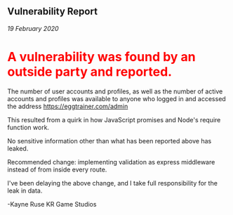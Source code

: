 Vulnerability Report
---

_19 February 2020_

<h1 style="color:red"><strong>A vulnerability was found by an outside party and reported.</strong></h1>

The number of user accounts and profiles, as well as the number of active accounts and profiles was available to anyone who logged in and accessed the address https://eggtrainer.com/admin

This resulted from a quirk in how JavaScript promises and Node's require function work.

No sensitive information other than what has been reported above has leaked.

Recommended change: implementing validation as express middleware instead of from inside every route.

I've been delaying the above change, and I take full responsibility for the leak in data.

-Kayne Ruse
KR Game Studios

